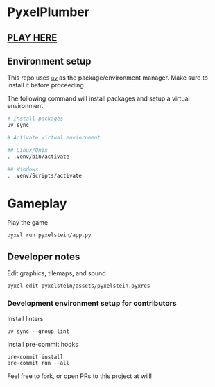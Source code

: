 # PyxelPlumber




## [PLAY HERE](https://kitao.github.io/pyxel/wasm/launcher/?run=LarsDu.PyxelStein3D.pyxelstein.app&gamepad=enabled)

## Environment setup

This repo uses [`uv`](https://docs.astral.sh/uv/getting-started/installation) as the package/environment manager. Make sure to install it before proceeding.

The following command will install packages and setup a virtual environment

```bash
# Install packages
uv sync

# Activate virtual enviornment

## Linux/Unix
. .venv/bin/activate

## Windows
. .venv/Scripts/activate
```

# Gameplay

Play the game

```
pyxel run pyxelstein/app.py
```


## Developer notes

Edit graphics, tilemaps, and sound

```
pyxel edit pyxelstein/assets/pyxelstein.pyxres
```

### Development environment setup for contributors

Install linters
```
uv sync --group lint
```

Install pre-commit hooks
```
pre-commit install
pre-commit run --all
```

Feel free to fork, or open PRs to this project at will!